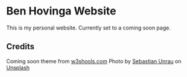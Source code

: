 # Ben Hovinga Website

This is my personal website. Currently set to a coming soon page.

## Credits

Coming soon theme from [w3shools.com](https://www.w3schools.com/w3css/w3css_templates.asp)
Photo by [Sebastian Unrau](https://unsplash.com/@sebastian_unrau?utm_source=unsplash&utm_medium=referral&utm_content=creditCopyText) on [Unsplash](https://unsplash.com/s/photos/forest?utm_source=unsplash&utm_medium=referral&utm_content=creditCopyText)
